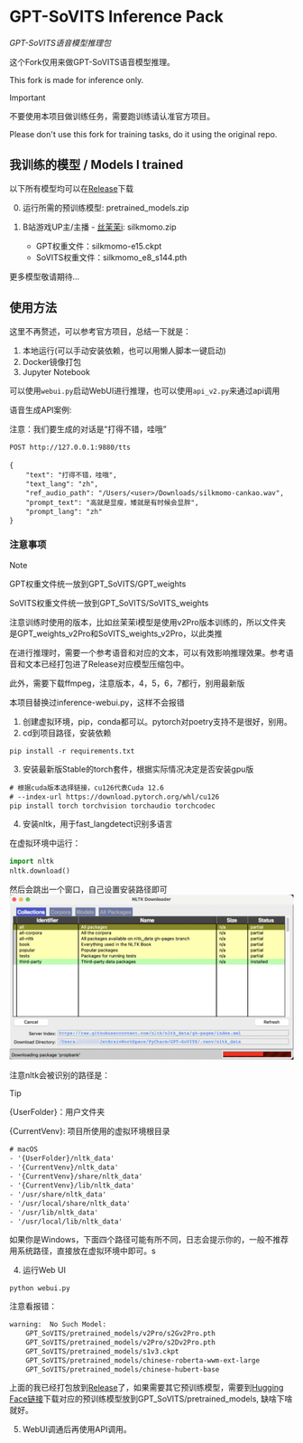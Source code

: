 # GPT-SoVITS Inference Pack

_GPT-SoVITS语音模型推理包_

这个Fork仅用来做GPT-SoVITS语音模型推理。

This fork is made for inference only.

> [!IMPORTANT]
> 不要使用本项目做训练任务，需要跑训练请认准官方项目。
> 
> Please don't use this fork for training tasks, do it using the original repo.

## 我训练的模型 / Models I trained

以下所有模型均可以在[Release](https://github.com/Vincent-the-gamer/GPT-SoVITS-Inference-Pack/releases)下载

0. 运行所需的预训练模型: pretrained_models.zip

1. B站游戏UP主/主播 - [丝茉茉i](https://space.bilibili.com/27564630): silkmomo.zip
    - GPT权重文件：silkmomo-e15.ckpt
    - SoVITS权重文件：silkmomo_e8_s144.pth

更多模型敬请期待...

## 使用方法

这里不再赘述，可以参考官方项目，总结一下就是：

1. 本地运行(可以手动安装依赖，也可以用懒人脚本一键启动)
2. Docker镜像打包
3. Jupyter Notebook

可以使用`webui.py`启动WebUI进行推理，也可以使用`api_v2.py`来通过api调用

语音生成API案例:

注意：我们要生成的对话是“打得不错，哇哦”

```
POST http://127.0.0.1:9880/tts

{
    "text": "打得不错，哇哦",                   
    "text_lang": "zh",               
    "ref_audio_path": "/Users/<user>/Downloads/silkmomo-cankao.wav",  
    "prompt_text": "高就是显瘦，矮就是有时候会显胖",            
    "prompt_lang": "zh"
}
```

### 注意事项

> [!NOTE]
> GPT权重文件统一放到GPT_SoVITS/GPT_weights
> 
> SoVITS权重文件统一放到GPT_SoVITS/SoVITS_weights
> 
> 注意训练时使用的版本，比如丝茉茉i模型是使用v2Pro版本训练的，所以文件夹是GPT_weights_v2Pro和SoVITS_weights_v2Pro，以此类推
> 
> 在进行推理时，需要一个参考语音和对应的文本，可以有效影响推理效果。参考语音和文本已经打包进了Release对应模型压缩包中。
> 
> 此外，需要下载ffmpeg，注意版本，4，5，6，7都行，别用最新版
> 
> 本项目替换过inference-webui.py，这样不会报错

1. 创建虚拟环境，pip，conda都可以。pytorch对poetry支持不是很好，别用。
2. cd到项目路径，安装依赖
```shell
pip install -r requirements.txt
```
3. 安装最新版Stable的torch套件，根据实际情况决定是否安装gpu版
```shell
# 根据cuda版本选择链接，cu126代表Cuda 12.6
# --index-url https://download.pytorch.org/whl/cu126
pip install torch torchvision torchaudio torchcodec
```

4. 安装nltk，用于fast_langdetect识别多语言

在虚拟环境中运行：
```python
import nltk
nltk.download()
```

然后会跳出一个窗口，自己设置安装路径即可
![nltk.png](.github/nltk.png)

注意nltk会被识别的路径是：

> [!TIP]
> {UserFolder}：用户文件夹
> 
> {CurrentVenv}: 项目所使用的虚拟环境根目录

```
# macOS
- '{UserFolder}/nltk_data'
- '{CurrentVenv}/nltk_data'
- '{CurrentVenv}/share/nltk_data'
- '{CurrentVenv}/lib/nltk_data'
- '/usr/share/nltk_data'
- '/usr/local/share/nltk_data'
- '/usr/lib/nltk_data'
- '/usr/local/lib/nltk_data'
```

如果你是Windows，下面四个路径可能有所不同，日志会提示你的，一般不推荐用系统路径，直接放在虚拟环境中即可。s

4. 运行Web UI
```shell
python webui.py
```

注意看报错：
```
warning:  No Such Model:
    GPT_SoVITS/pretrained_models/v2Pro/s2Gv2Pro.pth
    GPT_SoVITS/pretrained_models/v2Pro/s2Dv2Pro.pth
    GPT_SoVITS/pretrained_models/s1v3.ckpt
    GPT_SoVITS/pretrained_models/chinese-roberta-wwm-ext-large
    GPT_SoVITS/pretrained_models/chinese-hubert-base
```

上面的我已经打包放到[Release](https://github.com/Vincent-the-gamer/GPT-SoVITS-Inference-Pack/releases)了，如果需要其它预训练模型，需要到[Hugging Face链接](https://huggingface.co/lj1995/GPT-SoVITS/tree/main)下载对应的预训练模型放到GPT_SoVITS/pretrained_models, 缺啥下啥就好。

5. WebUI调通后再使用API调用。